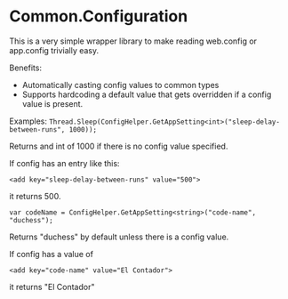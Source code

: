 # Common.Configuration
This is a very simple wrapper library to make reading web.config or app.config trivially easy.  

Benefits:
- Automatically casting config values to common types
- Supports hardcoding a default value that gets overridden if a config value is present.

Examples:
```Thread.Sleep(ConfigHelper.GetAppSetting<int>("sleep-delay-between-runs", 1000));```

Returns and int of 1000 if there is no config value specified.

If config has an entry like this:

```<add key="sleep-delay-between-runs" value="500">```

it returns 500.


```var codeName = ConfigHelper.GetAppSetting<string>("code-name", "duchess");```

Returns "duchess" by default unless there is a config value.

If config has a value of 

```<add key="code-name" value="El Contador">```

it returns "El Contador"




